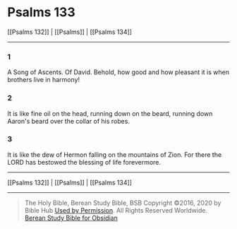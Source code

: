 # Psalms 133

[[Psalms 132]] | [[Psalms]] | [[Psalms 134]]

---

### 1
A Song of Ascents. Of David. Behold, how good and how pleasant it is when brothers live in harmony!

### 2
It is like fine oil on the head, running down on the beard, running down Aaron's beard over the collar of his robes.

### 3
It is like the dew of Hermon falling on the mountains of Zion. For there the LORD has bestowed the blessing of life forevermore.

---

[[Psalms 132]] | [[Psalms]] | [[Psalms 134]]

---

> The Holy Bible, Berean Study Bible, BSB
> Copyright &copy;2016, 2020 by Bible Hub
> [Used by Permission](https://berean.bible/terms.htm). All Rights Reserved Worldwide.
> [Berean Study Bible for Obsidian](https://github.com/gapmiss/berean-study-bible-for-obsidian)

